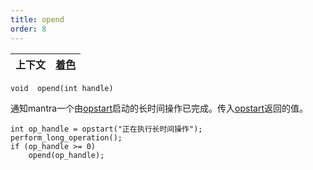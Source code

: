 ```yaml
---
title: opend
order: 8
---
```


| 上下文 | [着色](../contexts/shading.html) |
| --- | --- |

`void  opend(int handle)`

通知mantra一个由[opstart](./opstart "开始一个长时间操作")启动的长时间操作已完成。传入[opstart](./opstart "开始一个长时间操作")返回的值。

```vex
int op_handle = opstart("正在执行长时间操作");
perform_long_operation();
if (op_handle >= 0)
    opend(op_handle);

```
